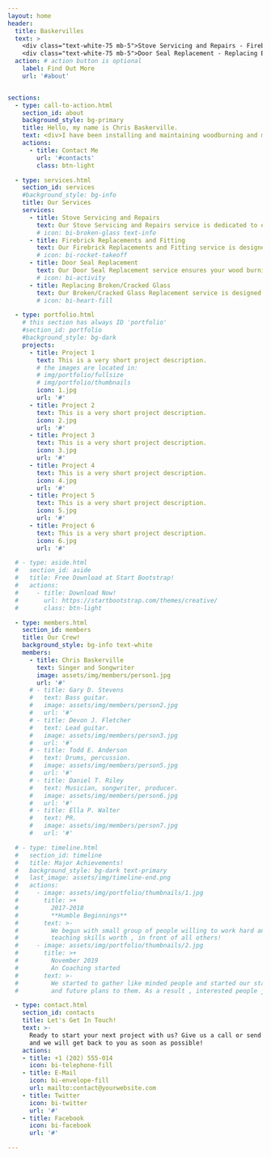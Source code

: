 ```yaml
---
layout: home
header:
  title: Baskervilles
  text: > 
    <div class="text-white-75 mb-5">Stove Servicing and Repairs - Firebrick Replacements and Fitting</div>
    <div class="text-white-75 mb-5">Door Seal Replacement - Replacing Broken/Cracked Glass</div>
  action: # action button is optional
    label: Find Out More
    url: '#about'


sections:
  - type: call-to-action.html
    section_id: about
    background_style: bg-primary
    title: Hello, my name is Chris Baskerville. 
    text: <div>I have been installing and maintaining woodburning and multi-fuel stoves in the North Devon area for the last 13 years and prior to that, had been installing 'up country' for a few years.</div><div>I have been a Hetas approved installer the entire time, keeping up to date with industry developments and taking refresher courses every few years.</div><div>I have recently made the decision to work for myself and am now able to offer a full range of Stove Servicing and Repairs.</div><div>Please do contact me for further information. I look forward to hearing from you.</div>
    actions:
      - title: Contact Me
        url: '#contacts'
        class: btn-light

  - type: services.html
    section_id: services
    #background_style: bg-info
    title: Our Services
    services:
      - title: Stove Servicing and Repairs
        text: Our Stove Servicing and Repairs service is dedicated to ensuring your stove operates safely and efficiently throughout the colder months.
        # icon: bi-broken-glass text-info
      - title: Firebrick Replacements and Fitting
        text: Our Firebrick Replacements and Fitting service is designed to maintain the durability and efficiency of your wood burning stove. Over time, firebricks can crack or degrade due to the intense heat, reducing the stove's performance and potentially leading to further damage.
        # icon: bi-rocket-takeoff
      - title: Door Seal Replacement
        text: Our Door Seal Replacement service ensures your wood burning stove operates efficiently and safely by maintaining an airtight seal. Over time, the door seal can wear out or become damaged, leading to heat loss, decreased efficiency, and increased fuel consumption.
        # icon: bi-activity
      - title: Replacing Broken/Cracked Glass
        text: Our Broken/Cracked Glass Replacement service is designed to restore the safety and functionality of your wood burning stove.
        # icon: bi-heart-fill

  - type: portfolio.html
    # this section has always ID 'portfolio'
    #section_id: portfolio
    #background_style: bg-dark
    projects:
      - title: Project 1
        text: This is a very short project description.
        # the images are located in:
        # img/portfolio/fullsize
        # img/portfolio/thumbnails
        icon: 1.jpg
        url: '#'
      - title: Project 2
        text: This is a very short project description.
        icon: 2.jpg
        url: '#'
      - title: Project 3
        text: This is a very short project description.
        icon: 3.jpg
        url: '#'
      - title: Project 4
        text: This is a very short project description.
        icon: 4.jpg
        url: '#'
      - title: Project 5
        text: This is a very short project description.
        icon: 5.jpg
        url: '#'
      - title: Project 6
        text: This is a very short project description.
        icon: 6.jpg
        url: '#'

  # - type: aside.html
  #   section_id: aside
  #   title: Free Download at Start Bootstrap!
  #   actions:
  #     - title: Download Now!
  #       url: https://startbootstrap.com/themes/creative/
  #       class: btn-light

  - type: members.html
    section_id: members
    title: Our Crew!
    background_style: bg-info text-white
    members:
      - title: Chris Baskerville
        text: Singer and Songwriter
        image: assets/img/members/person1.jpg
        url: '#'
      # - title: Gary D. Stevens
      #   text: Bass guitar.
      #   image: assets/img/members/person2.jpg
      #   url: '#'
      # - title: Devon J. Fletcher
      #   text: Lead guitar.
      #   image: assets/img/members/person3.jpg
      #   url: '#'
      # - title: Todd E. Anderson
      #   text: Drums, percussion.
      #   image: assets/img/members/person5.jpg
      #   url: '#'
      # - title: Daniel T. Riley
      #   text: Musician, songwriter, producer.
      #   image: assets/img/members/person6.jpg
      #   url: '#'
      # - title: Ella P. Walter
      #   text: PR.
      #   image: assets/img/members/person7.jpg
      #   url: '#'

  # - type: timeline.html
  #   section_id: timeline
  #   title: Major Achievements!
  #   background_style: bg-dark text-primary
  #   last_image: assets/img/timeline-end.png
  #   actions:
  #     - image: assets/img/portfolio/thumbnails/1.jpg
  #       title: >+
  #         2017-2018
  #         **Humble Beginnings**
  #       text: >-
  #         We begun with small group of people willing to work hard and make our
  #         teaching skills worth , in front of all others!
  #     - image: assets/img/portfolio/thumbnails/2.jpg
  #       title: >+
  #         November 2019
  #         An Coaching started
  #       text: >-
  #         We started to gather like minded people and started our stategies
  #         and future plans to them. As a result , interested people joined us!

  - type: contact.html
    section_id: contacts
    title: Let's Get In Touch!
    text: >-
      Ready to start your next project with us? Give us a call or send us an email
      and we will get back to you as soon as possible!
    actions:
    - title: +1 (202) 555-014
      icon: bi-telephone-fill
    - title: E-Mail
      icon: bi-envelope-fill
      url: mailto:contact@yourwebsite.com
    - title: Twitter
      icon: bi-twitter
      url: '#'
    - title: Facebook
      icon: bi-facebook
      url: '#'

---
```

